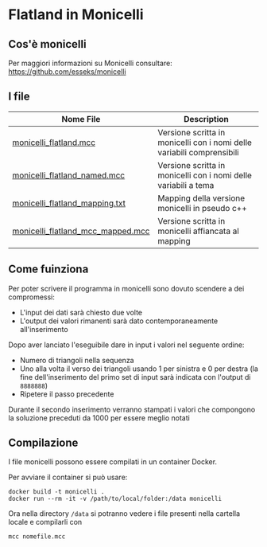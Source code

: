 # Flatland in Monicelli

## Cos'è monicelli
Per maggiori informazioni su Monicelli consultare: https://github.com/esseks/monicelli

## I file
| Nome File | Description |
| ----------- | ----------- |
| [monicelli_flatland.mcc](https://github.com/NicolaToscan/ASD_1920/blob/master/4_flatland/monicelli/monicelli_flatland.mcc) | Versione scritta in monicelli con i nomi delle variabili comprensibili |
| [monicelli_flatland_named.mcc](https://github.com/NicolaToscan/ASD_1920/blob/master/4_flatland/monicelli/monicelli_flatland_named.mcc) | Versione scritta in monicelli con i nomi delle variabili a tema |
| [monicelli_flatland_mapping.txt](https://github.com/NicolaToscan/ASD_1920/blob/master/4_flatland/monicelli/monicelli_flatland_mapping.txt) | Mapping della versione monicelli in pseudo c++ |
| [monicelli_flatland_mcc_mapped.mcc](https://github.com/NicolaToscan/ASD_1920/blob/master/4_flatland/monicelli/monicelli_flatland_mcc_mapped.mcc) | Versione scritta in monicelli affiancata al mapping |

## Come fuinziona
Per poter scrivere il programma in monicelli sono dovuto scendere a dei compromessi:
- L'input dei dati sarà chiesto due volte
- L'output dei valori rimanenti sarà dato contemporaneamente all'inserimento

Dopo aver lanciato l'eseguibile dare in input i valori nel seguente ordine:
- Numero di triangoli nella sequenza
- Uno alla volta il verso dei triangoli usando 1 per sinistra e 0 per destra (la fine dell'inserimento del primo set di input sarà indicata con l'output di `8888888`)
- Ripetere il passo precedente

Durante il secondo inserimento verranno stampati i valori che compongono la soluzione preceduti da 1000 per essere meglio notati

## Compilazione
I file monicelli possono essere compilati in un container Docker.

Per avviare il container si può usare:

```
docker build -t monicelli .
docker run --rm -it -v /path/to/local/folder:/data monicelli
```

Ora nella directory `/data` si potranno vedere i file presenti nella cartella locale e compilarli con

```
mcc nomefile.mcc
```
